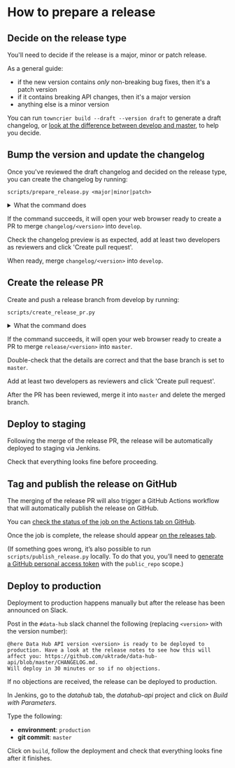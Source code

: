 # How to prepare a release


## Decide on the release type

You'll need to decide if the release is a major, minor or patch release.

As a general guide:

* if the new version contains _only_ non-breaking bug fixes, then it's a patch version
* if it contains breaking API changes, then it's a major version
* anything else is a minor version 

You can run `towncrier build --draft --version draft` to generate a draft changelog, or [look at the difference between develop and master](https://github.com/uktrade/data-hub-api/compare/master...develop), to help you decide.

## Bump the version and update the changelog

Once you've reviewed the draft changelog and decided on the release type, you can create the changelog by running:

```shell
scripts/prepare_release.py <major|minor|patch>
```

<details>
<summary>What the command does</summary>
The command will:

- determine the new version number
- create a branch named `changelog/<version>`
- bump the version and update the changelog
- commit the changes
- push the branch
- open your browser window ready to create a PR
</details>

If the command succeeds, it will open your web browser ready to create a PR to merge `changelog/<version>` into 
`develop`.

Check the changelog preview is as expected, add at least two developers as reviewers and click 'Create pull request'.

When ready, merge `changelog/<version>` into `develop`.

## Create the release PR

Create and push a release branch from develop by running:

```shell
scripts/create_release_pr.py
```

<details>
<summary>What the command does</summary>
The command will:

- run `git fetch`
- create a branch `release/<version>` based on `origin/develop`
- push this branch
- open a web browser window to the create PR page for the pushed branch (with `master` as the base branch)
</details>

If the command succeeds, it will open your web browser ready to create a PR to merge `release/<version>` into `master`. 

Double-check that the details are correct and that the base branch is set to `master`.

Add at least two developers as reviewers and click 'Create pull request'.

After the PR has been reviewed, merge it into `master` and delete the merged branch.

## Deploy to staging

Following the merge of the release PR, the release will be automatically 
deployed to staging via Jenkins.

Check that everything looks fine before proceeding.

## Tag and publish the release on GitHub

The merging of the release PR will also trigger a GitHub Actions workflow
that will automatically publish the release on GitHub.

You can [check the status of the job on the Actions tab on GitHub](https://github.com/uktrade/data-hub-api/actions).

Once the job is complete, the release should appear [on the releases tab](https://github.com/uktrade/data-hub-api/releases).

(If something goes wrong, it’s also possible to run `scripts/publish_release.py` locally.
To do that you, you’ll need to [generate a GitHub personal access token](https://github.com/settings/tokens) with the `public_repo` scope.)

## Deploy to production
Deployment to production happens manually but after the release has been announced on Slack.

Post in the `#data-hub` slack channel the following (replacing `<version>` with the version number):

```
@here Data Hub API version <version> is ready to be deployed to production. Have a look at the release notes to see how this will affect you: https://github.com/uktrade/data-hub-api/blob/master/CHANGELOG.md.
Will deploy in 30 minutes or so if no objections.
```

If no objections are received, the release can be deployed to production.

In Jenkins, go to the _datahub_ tab, the _datahub-api_ project and click on _Build with Parameters_.

Type the following:
* **environment**: `production`
* **git commit**: `master`

Click on `build`, follow the deployment and check that everything looks fine after it finishes.
